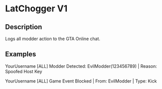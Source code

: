 # LatChogger V1

## Description

Logs all modder action to the GTA Online chat.

## Examples

YourUsername [ALL] Modder Detected: EvilModder(123456789) | Reason: Spoofed Host Key

YourUsername [ALL] Game Event Blocked | From: EvilModder | Type: Kick